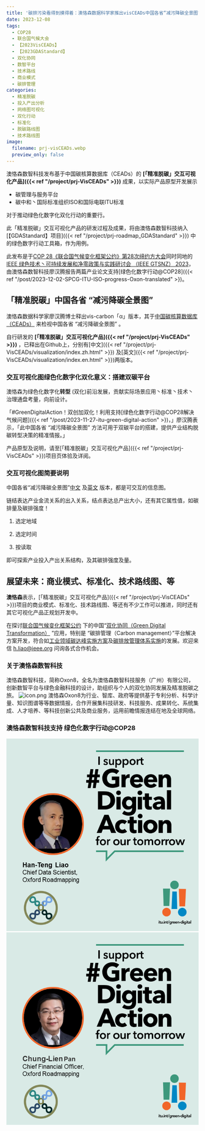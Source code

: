 ```yaml
---
title: '碳排污染看得到摸得着：澳恪森数据科学家推出visCEADs中国各省“减污降碳全景图”@COP28 GTSNZ'
date: 2023-12-08
tags:
  - COP28
  - 联合国气候大会
  - 【2023VisCEADs】
  - 【2023GDAStandard】
  - 双化协同
  - 数智平台
  - 技术路线
  - 商业模式
  - 碳排管理
categories:
  - 精准脱碳
  - 投入产出分析
  - 网络图可视化
  - 双化行动
  - 标准化
  - 脱碳路线图
  - 技术路线图
image:
  filename: prj-visCEADs.webp
  preview_only: false
---
```


澳恪森数智科技发布基于中国碳核算数据库（CEADs）的 **[「精准脱碳」交互可视化产品]({{< ref "/project/prj-VisCEADs" >}})** 成果，以实际产品原型开发展示

* 碳管理与服务平台
* 碳中和丶国际标准组织ISO和国际电联ITU标准

对于推动绿色化数字化双化行动的重要行。

此「精准脱碳」交互可视化产品的研发过程及成果，将由澳恪森数智科技纳入[【GDAStandard】项目]({{< ref "/project/prj-roadmap_GDAStandard" >}})
中的绿色数字行动工具箱，作为用例。

此发布是于[COP 28《联合国气候变化框架公约》第28次缔约方大会](https://www.mee.gov.cn/xxgk/hjyw/202311/t20231101_1044710.shtml)同时同地的[IEEE 绿色技术丶可持续发展和净零政策与实践研讨会 （IEEE GTSNZ） 2023](https://gtsnz.org/)，由澳恪森数智科技廖汉腾报告两篇产业论文支持[绿色化数字行动@COP28]({{< ref "/post/2023-12-02-SPCG-ITU-ISO-progress-Oxon-translated" >})。


<!--more-->

## 「精准脱碳」中国各省 “减污降碳全景图”

澳恪森数据科学家廖汉腾博士释出vis-carbon「α」版本，其于[中国碳核算数据库（CEADs）](https://www.ceads.net.cn/)
来检视中国各省 “减污降碳全景图” 。

自行研发的
**[「精准脱碳」交互可视化产品]({{< ref "/project/prj-VisCEADs" >}})**
 ，已释出在Github上，分别有[中文]({{< ref "/project/prj-VisCEADs/visualization/index.zh.html" >}})  及[英文]({{< ref "/project/prj-VisCEADs/visualization/index.en.html" >}})两版本。

### 交互可视化图绿色化数字化双化意义：搭建双碳平台

澳恪森为<span class="highlight-container highlight-green"><span class="highlight">绿色化</span></span><span class="highlight-container highlight-yellow"><span class="highlight">数字化</span></span>**转型** 
(双化)前沿发展，贡献实际场景应用丶标准丶技术丶治理通盘考量，向前设计。

「#GreenDigitalAction！双创加双化！利用支持[绿色化数字行动@COP28解决气候问题]({{< ref "/post/2023-11-27-itu-green-digital-action" >})，」廖汉腾表示，「此中国各省 “减污降碳全景图” 方法可用于双碳平台的搭建，提供产业结构脱碳转型决策的精准情报。」

产品原型及说明，请至[「精准脱碳」交互可视化产品]({{< ref "/project/prj-VisCEADs" >}})项目页体验及详阅。

### 交互可视化图简要说明

中国各省“减污降碳全景图”[中文](https://oxfordroadmap.github.io/vis-carbon/index.zh-hans.html)
及[英文](https://oxfordroadmap.github.io/vis-carbon/index.en.html)
版本，都是可交互的信息图。

链结表达产业金流关系的出入关系，结点表达总产出大小，还有其它属性值，如碳排量及碳排强度！

1. 选定地域

2. 选定时间

3. 按读取

即可探索产业投入产出关系结构，及其碳排强度及量。


## 展望未来：商业模式、标准化、技术路线图、等


**澳恪森**表示，[「精准脱碳」交互可视化产品]({{< ref "/project/prj-VisCEADs" >}})项目的商业模式、标准化、技术路线图、等还有不少工作可以推进，同时还有其它可视化产品正规划开发中。

在探讨[联合国气候变化框架公约](https://unfccc.int/sites/default/files/convchin.pdf)
下的中国“[双化协同（Green Digital Transformation）](https://m.gmw.cn/2023-02/26/content_1303295710.htm)
”应用，特别是 “碳排管理（Carbon management）”平台解决方案开发，符合如[工业领域碳达峰实施方案](https://www.gov.cn/gongbao/content/2022/content_5717004.htm)及[碳排放管理体系实施](http://bzh.scjgj.beijing.gov.cn/bzh/apifile/file/2021/20210325/f4451779-29b3-491d-ac72-cfe29b5f53b2.PDF)的发展。欢迎来信 h.liao@ieee.org 问询各式合作机会。


### 关于澳恪森数智科技
澳恪森数智科技，简称Oxon8，全名为澳恪森数智科技服务（广州）有限公司，创新数智平台与绿色金融科技的设计，助组织与个人的双化协同发展及精准脱碳之旅。
![icon.png](icon.png)
澳恪森Oxon8为行业、智库、政府等提供基于专利分析、科学计量、知识图谱等等数据情报，合作开展集科技研发、科技服务、成果转化、系统集成、人才培养、等科技创新公共及商业服务，运用前瞻情报连结在地及全球网络。

### 澳恪森数智科技支持 绿色化数字行动@COP28

![HTL-GreenDigitalAction.png](HTL-GreenDigitalAction.png)
![CLP-GreenDigitalAction.png](CLP-GreenDigitalAction.png)